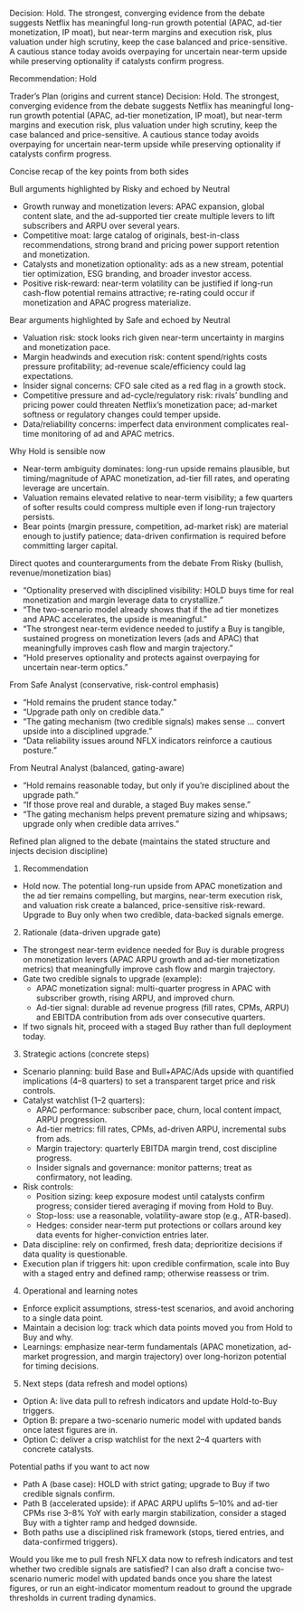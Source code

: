 Decision: Hold. The strongest, converging evidence from the debate suggests Netflix has meaningful long-run growth potential (APAC, ad-tier monetization, IP moat), but near-term margins and execution risk, plus valuation under high scrutiny, keep the case balanced and price-sensitive. A cautious stance today avoids overpaying for uncertain near-term upside while preserving optionality if catalysts confirm progress.

Recommendation: Hold

Trader’s Plan (origins and current stance)
Decision: Hold. The strongest, converging evidence from the debate suggests Netflix has meaningful long-run growth potential (APAC, ad-tier monetization, IP moat), but near-term margins and execution risk, plus valuation under high scrutiny, keep the case balanced and price-sensitive. A cautious stance today avoids overpaying for uncertain near-term upside while preserving optionality if catalysts confirm progress.

Concise recap of the key points from both sides

Bull arguments highlighted by Risky and echoed by Neutral
- Growth runway and monetization levers: APAC expansion, global content slate, and the ad-supported tier create multiple levers to lift subscribers and ARPU over several years.
- Competitive moat: large catalog of originals, best-in-class recommendations, strong brand and pricing power support retention and monetization.
- Catalysts and monetization optionality: ads as a new stream, potential tier optimization, ESG branding, and broader investor access.
- Positive risk-reward: near-term volatility can be justified if long-run cash-flow potential remains attractive; re-rating could occur if monetization and APAC progress materialize.

Bear arguments highlighted by Safe and echoed by Neutral
- Valuation risk: stock looks rich given near-term uncertainty in margins and monetization pace.
- Margin headwinds and execution risk: content spend/rights costs pressure profitability; ad-revenue scale/efficiency could lag expectations.
- Insider signal concerns: CFO sale cited as a red flag in a growth stock.
- Competitive pressure and ad-cycle/regulatory risk: rivals’ bundling and pricing power could threaten Netflix’s monetization pace; ad-market softness or regulatory changes could temper upside.
- Data/reliability concerns: imperfect data environment complicates real-time monitoring of ad and APAC metrics.

Why Hold is sensible now
- Near-term ambiguity dominates: long-run upside remains plausible, but timing/magnitude of APAC monetization, ad-tier fill rates, and operating leverage are uncertain.
- Valuation remains elevated relative to near-term visibility; a few quarters of softer results could compress multiple even if long-run trajectory persists.
- Bear points (margin pressure, competition, ad-market risk) are material enough to justify patience; data-driven confirmation is required before committing larger capital.

Direct quotes and counterarguments from the debate
From Risky (bullish, revenue/monetization bias)
- “Optionality preserved with disciplined visibility: HOLD buys time for real monetization and margin leverage data to crystallize.”
- “The two-scenario model already shows that if the ad tier monetizes and APAC accelerates, the upside is meaningful.”
- “The strongest near-term evidence needed to justify a Buy is tangible, sustained progress on monetization levers (ads and APAC) that meaningfully improves cash flow and margin trajectory.”
- “Hold preserves optionality and protects against overpaying for uncertain near-term optics.”

From Safe Analyst (conservative, risk-control emphasis)
- “Hold remains the prudent stance today.”
- “Upgrade path only on credible data.” 
- “The gating mechanism (two credible signals) makes sense … convert upside into a disciplined upgrade.”
- “Data reliability issues around NFLX indicators reinforce a cautious posture.”

From Neutral Analyst (balanced, gating-aware)
- “Hold remains reasonable today, but only if you’re disciplined about the upgrade path.”
- “If those prove real and durable, a staged Buy makes sense.”
- “The gating mechanism helps prevent premature sizing and whipsaws; upgrade only when credible data arrives.”

Refined plan aligned to the debate (maintains the stated structure and injects decision discipline)
1) Recommendation
- Hold now. The potential long-run upside from APAC monetization and the ad tier remains compelling, but margins, near-term execution risk, and valuation risk create a balanced, price-sensitive risk-reward. Upgrade to Buy only when two credible, data-backed signals emerge.

2) Rationale (data-driven upgrade gate)
- The strongest near-term evidence needed for Buy is durable progress on monetization levers (APAC ARPU growth and ad-tier monetization metrics) that meaningfully improve cash flow and margin trajectory.
- Gate two credible signals to upgrade (example):
  - APAC monetization signal: multi-quarter progress in APAC with subscriber growth, rising ARPU, and improved churn.
  - Ad-tier signal: durable ad revenue progress (fill rates, CPMs, ARPU) and EBITDA contribution from ads over consecutive quarters.
- If two signals hit, proceed with a staged Buy rather than full deployment today.

3) Strategic actions (concrete steps)
- Scenario planning: build Base and Bull+APAC/Ads upside with quantified implications (4–8 quarters) to set a transparent target price and risk controls.
- Catalyst watchlist (1–2 quarters):
  - APAC performance: subscriber pace, churn, local content impact, ARPU progression.
  - Ad-tier metrics: fill rates, CPMs, ad-driven ARPU, incremental subs from ads.
  - Margin trajectory: quarterly EBITDA margin trend, cost discipline progress.
  - Insider signals and governance: monitor patterns; treat as confirmatory, not leading.
- Risk controls:
  - Position sizing: keep exposure modest until catalysts confirm progress; consider tiered averaging if moving from Hold to Buy.
  - Stop-loss: use a reasonable, volatility-aware stop (e.g., ATR-based).
  - Hedges: consider near-term put protections or collars around key data events for higher-conviction entries later.
- Data discipline: rely on confirmed, fresh data; deprioritize decisions if data quality is questionable.
- Execution plan if triggers hit: upon credible confirmation, scale into Buy with a staged entry and defined ramp; otherwise reassess or trim.

4) Operational and learning notes
- Enforce explicit assumptions, stress-test scenarios, and avoid anchoring to a single data point.
- Maintain a decision log: track which data points moved you from Hold to Buy and why.
- Learnings: emphasize near-term fundamentals (APAC monetization, ad-market progression, and margin trajectory) over long-horizon potential for timing decisions.

5) Next steps (data refresh and model options)
- Option A: live data pull to refresh indicators and update Hold-to-Buy triggers.
- Option B: prepare a two-scenario numeric model with updated bands once latest figures are in.
- Option C: deliver a crisp watchlist for the next 2–4 quarters with concrete catalysts.

Potential paths if you want to act now
- Path A (base case): HOLD with strict gating; upgrade to Buy if two credible signals confirm.
- Path B (accelerated upside): if APAC ARPU uplifts 5–10% and ad-tier CPMs rise 3–8% YoY with early margin stabilization, consider a staged Buy with a tighter ramp and hedged downside.
- Both paths use a disciplined risk framework (stops, tiered entries, and data-confirmed triggers).

Would you like me to pull fresh NFLX data now to refresh indicators and test whether two credible signals are satisfied? I can also draft a concise two-scenario numeric model with updated bands once you share the latest figures, or run an eight-indicator momentum readout to ground the upgrade thresholds in current trading dynamics.